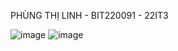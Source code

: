 PHÙNG THỊ LINH - BIT220091 - 22IT3

![image](https://github.com/user-attachments/assets/d9e68549-a79b-446c-97c8-58639bb6ac05)
![image](https://github.com/user-attachments/assets/d8491763-c0d9-4d6d-9f40-6745c6ab3c32)

